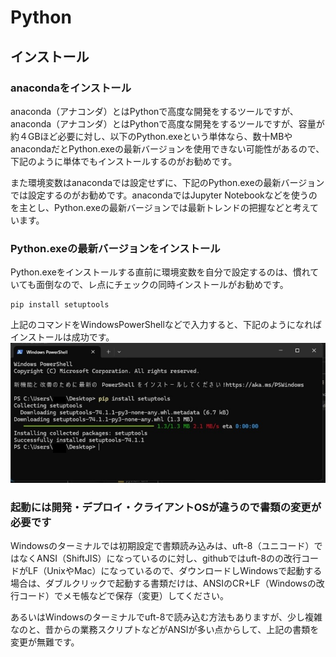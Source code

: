 # Python  
## インストール 
### anacondaをインストール
anaconda（アナコンダ）とはPythonで高度な開発をするツールですが、anaconda（アナコンダ）とはPythonで高度な開発をするツールですが、容量が約４GBほど必要に対し、以下のPython.exeという単体なら、数十MBやanacondaだとPython.exeの最新バージョンを使用できない可能性があるので、下記のように単体でもインストールするのがお勧めです。  

また環境変数はanacondaでは設定せずに、下記のPython.exeの最新バージョンでは設定するのがお勧めです。anacondaではJupyter Notebookなどを使うのを主とし、Python.exeの最新バージョンでは最新トレンドの把握などと考えています。

### Python.exeの最新バージョンをインストール
Python.exeをインストールする直前に環境変数を自分で設定するのは、慣れていても面倒なので、レ点にチェックの同時インストールがお勧めです。
```
pip install setuptools
```
上記のコマンドをWindowsPowerShellなどで入力すると、下記のようになればインストールは成功です。  
![PowerShallで実行する](./image/cmd_pip-install-setuptools.jpg)  

### 起動には開発・デプロイ・クライアントOSが違うので書類の変更が必要です
Windowsのターミナルでは初期設定で書類読み込みは、uft-8（ユニコード）ではなくANSI（ShiftJIS）になっているのに対し、githubではuft-8のの改行コードがLF（UnixやMac）になっているので、ダウンロードしWindowsで起動する場合は、ダブルクリックで起動する書類だけは、ANSIのCR+LF（Windowsの改行コード）でメモ帳などで保存（変更）してください。  

あるいはWindowsのターミナルでuft-8で読み込む方法もありますが、少し複雑なのと、昔からの業務スクリプトなどがANSIが多い点からして、上記の書類を変更が無難です。
